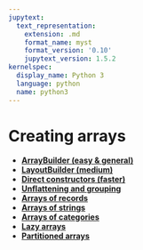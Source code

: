 ```yaml
---
jupytext:
  text_representation:
    extension: .md
    format_name: myst
    format_version: '0.10'
    jupytext_version: 1.5.2
kernelspec:
  display_name: Python 3
  language: python
  name: python3
---
```


Creating arrays
===============

   * **[ArrayBuilder (easy & general)](how-to-create-arraybuilder)**
   * **[LayoutBuilder (medium)](how-to-create-layoutbuilder)**
   * **[Direct constructors (faster)](how-to-create-constructors)**
   * **[Unflattening and grouping](how-to-create-unflatten-group)**
   * **[Arrays of records](how-to-create-records)**
   * **[Arrays of strings](how-to-create-strings)**
   * **[Arrays of categories](how-to-create-categorical)**
   * **[Lazy arrays](how-to-create-lazy)**
   * **[Partitioned arrays](how-to-create-partitioned)**
